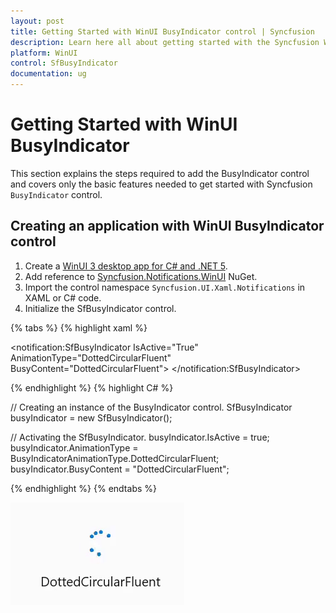 ```yaml
---
layout: post
title: Getting Started with WinUI BusyIndicator control | Syncfusion
description: Learn here all about getting started with the Syncfusion WinUI BusyIndicator(SfBusyIndicator) control and its basic features.
platform: WinUI
control: SfBusyIndicator
documentation: ug
---
```


# Getting Started with WinUI BusyIndicator

This section explains the steps required to add the BusyIndicator control and covers only the basic features needed to get started with Syncfusion `BusyIndicator` control.

## Creating an application with WinUI BusyIndicator control

1. Create a [WinUI 3 desktop app for C# and .NET 5](https://docs.microsoft.com/en-us/windows/apps/winui/winui3/get-started-winui3-for-desktop).
2. Add reference to [Syncfusion.Notifications.WinUI](https://www.nuget.org/packages/Syncfusion.Notifications.WinUI) NuGet. 
3. Import the control namespace `Syncfusion.UI.Xaml.Notifications` in XAML or C# code.
4. Initialize the SfBusyIndicator control.

{% tabs %}
{% highlight xaml %}

<Page
    x:Class="GettingStarted.MainPage"
    xmlns="http://schemas.microsoft.com/winfx/2006/xaml/presentation"
    xmlns:x="http://schemas.microsoft.com/winfx/2006/xaml"
    xmlns:local="using:GettingStarted"
    xmlns:d="http://schemas.microsoft.com/expression/blend/2008"
    xmlns:mc="http://schemas.openxmlformats.org/markup-compatibility/2006"
    xmlns:notification="using:Syncfusion.UI.Xaml.Notifications"
    mc:Ignorable="d"
    Background="{ThemeResource ApplicationPageBackgroundThemeBrush}">
    <Grid>
      <notification:SfBusyIndicator IsActive="True"
                   AnimationType="DottedCircularFluent"
                   BusyContent="DottedCircularFluent">
      </notification:SfBusyIndicator>
    </Grid>
</Page>

{% endhighlight %}
{% highlight C# %}

// Creating an instance of the BusyIndicator control.
SfBusyIndicator busyIndicator = new SfBusyIndicator();

// Activating the SfBusyIndicator.
busyIndicator.IsActive = true;
busyIndicator.AnimationType = BusyIndicatorAnimationType.DottedCircularFluent;
busyIndicator.BusyContent = "DottedCircularFluent";

{% endhighlight %}
{% endtabs %}

![BusyIndicator control in WinUI](BusyIndicator_videos/winui_busyindicator_getting_started.gif)

